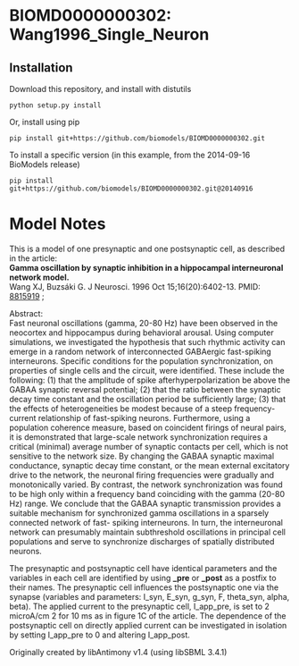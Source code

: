 # BIOMD0000000302: Wang1996_Single_Neuron

## Installation

Download this repository, and install with distutils

`python setup.py install`

Or, install using pip

`pip install git+https://github.com/biomodels/BIOMD0000000302.git`

To install a specific version (in this example, from the 2014-09-16 BioModels release)

`pip install git+https://github.com/biomodels/BIOMD0000000302.git@20140916`


# Model Notes


This is a model of one presynaptic and one postsynaptic cell, as described in
the article:  
**Gamma oscillation by synaptic inhibition in a hippocampal interneuronal network model.**   
Wang XJ, Buzsáki G. J Neurosci. 1996 Oct 15;16(20):6402-13. PMID:
[8815919](http://www.ncbi.nlm.nih.gov/pubmed/8815919) ;

Abstract:  
Fast neuronal oscillations (gamma, 20-80 Hz) have been observed in the
neocortex and hippocampus during behavioral arousal. Using computer
simulations, we investigated the hypothesis that such rhythmic activity can
emerge in a random network of interconnected GABAergic fast-spiking
interneurons. Specific conditions for the population synchronization, on
properties of single cells and the circuit, were identified. These include the
following: (1) that the amplitude of spike afterhyperpolarization be above the
GABAA synaptic reversal potential; (2) that the ratio between the synaptic
decay time constant and the oscillation period be sufficiently large; (3) that
the effects of heterogeneities be modest because of a steep frequency-current
relationship of fast-spiking neurons. Furthermore, using a population
coherence measure, based on coincident firings of neural pairs, it is
demonstrated that large-scale network synchronization requires a critical
(minimal) average number of synaptic contacts per cell, which is not sensitive
to the network size. By changing the GABAA synaptic maximal conductance,
synaptic decay time constant, or the mean external excitatory drive to the
network, the neuronal firing frequencies were gradually and monotonically
varied. By contrast, the network synchronization was found to be high only
within a frequency band coinciding with the gamma (20-80 Hz) range. We
conclude that the GABAA synaptic transmission provides a suitable mechanism
for synchronized gamma oscillations in a sparsely connected network of fast-
spiking interneurons. In turn, the interneuronal network can presumably
maintain subthreshold oscillations in principal cell populations and serve to
synchronize discharges of spatially distributed neurons.

The presynaptic and postsynaptic cell have identical parameters and the
variables in each cell are identified by using **_pre** or **_post** as a
postfix to their names. The presynaptic cell influences the postsynaptic one
via the synapse (variables and parameters: I_syn, E_syn, g_syn, F, theta_syn,
alpha, beta). The applied current to the presynaptic cell, I_app_pre, is set
to 2 microA/cm 2 for 10 ms as in figure 1C of the article. The dependence of
the postsynaptic cell on directly applied current can be investigated in
isolation by setting I_app_pre to 0 and altering I_app_post.

Originally created by libAntimony v1.4 (using libSBML 3.4.1)



